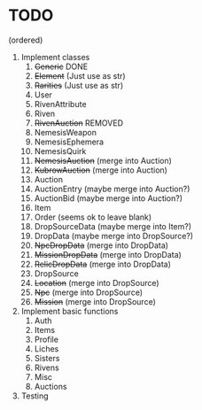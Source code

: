 # TODO
(ordered)
1. Implement classes
   1. ~~Generic~~ DONE
   2. ~~Element~~ (Just use as str)
   3. ~~Rarities~~ (Just use as str)
   4. User
   5. RivenAttribute
   6. Riven
   7. ~~RivenAuction~~ REMOVED
   8. NemesisWeapon
   9. NemesisEphemera
   10. NemesisQuirk
   11. ~~NemesisAuction~~ (merge into Auction)
   12. ~~KubrowAuction~~ (merge into Auction)
   13. Auction
   14. AuctionEntry (maybe merge into Auction?)
   15. AuctionBid (maybe merge into Auction?)
   16. Item
   17. Order (seems ok to leave blank)
   18. DropSourceData (maybe merge into Item?)
   19. DropData (maybe merge into DropSource?)
   20. ~~NpcDropData~~ (merge into DropData)
   21. ~~MissionDropData~~ (merge into DropData)
   22. ~~RelicDropData~~ (merge into DropData)
   23. DropSource
   24. ~~Location~~ (merge into DropSource)
   25. ~~Npc~~ (merge into DropSource)
   26. ~~Mission~~ (merge into DropSource)
2. Implement basic functions
   1. Auth
   2. Items
   3. Profile
   4. Liches
   5. Sisters
   6. Rivens
   7. Misc
   8. Auctions
3. Testing
